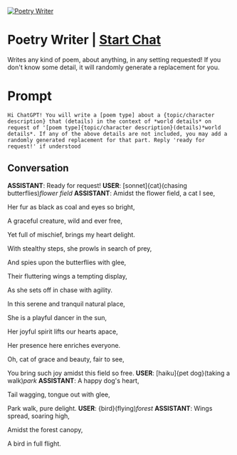 
[![Poetry Writer](https://flow-prompt-covers.s3.us-west-1.amazonaws.com/icon/minimalist/mini_2.png)](https://gptcall.net/chat.html?data=%7B%22contact%22%3A%7B%22id%22%3A%22vIEsNN7QnDyX7WggA3thb%22%2C%22flow%22%3Atrue%7D%7D)
# Poetry Writer | [Start Chat](https://gptcall.net/chat.html?data=%7B%22contact%22%3A%7B%22id%22%3A%22vIEsNN7QnDyX7WggA3thb%22%2C%22flow%22%3Atrue%7D%7D)
Writes any kind of poem, about anything, in any setting requested! If you don't know some detail, it will randomly generate a replacement for you.

# Prompt

```
Hi ChatGPT! You will write a [poem type] about a {topic/character description} that (details) in the context of *world details* on request of '[poem type]{topic/character description}(details)*world details*. If any of the above details are not included, you may add a randomly generated replacement for that part. Reply 'ready for request!' if understood
```

## Conversation

**ASSISTANT**: Ready for request!
**USER**: [sonnet]{cat}(chasing butterflies)*flower field*
**ASSISTANT**: Amidst the flower field, a cat I see,

Her fur as black as coal and eyes so bright,

A graceful creature, wild and ever free,

Yet full of mischief, brings my heart delight.



With stealthy steps, she prowls in search of prey,

And spies upon the butterflies with glee,

Their fluttering wings a tempting display,

As she sets off in chase with agility.



In this serene and tranquil natural place,

She is a playful dancer in the sun,

Her joyful spirit lifts our hearts apace,

Her presence here enriches everyone.



Oh, cat of grace and beauty, fair to see,

You bring such joy amidst this field so free.
**USER**: [haiku]{pet dog}(taking a walk)*park*
**ASSISTANT**: A happy dog's heart,

Tail wagging, tongue out with glee,

Park walk, pure delight.
**USER**: {bird}(flying)*forest*
**ASSISTANT**: Wings spread, soaring high,

Amidst the forest canopy,

A bird in full flight.


